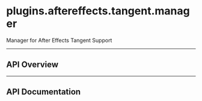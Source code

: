# plugins.aftereffects.tangent.manager

Manager for After Effects Tangent Support

---

## API Overview

---

## API Documentation

